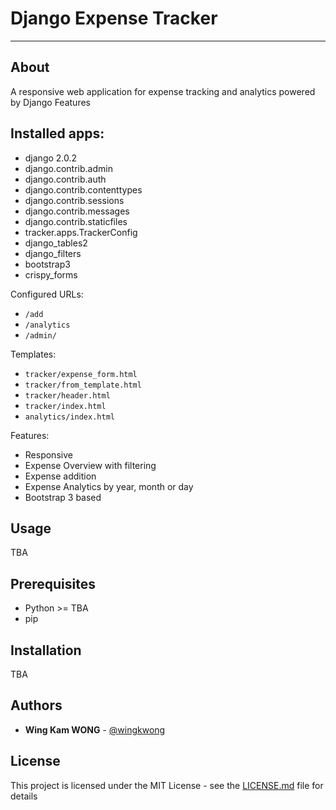 Django Expense Tracker
=======================
---------
About
-----

A responsive web application for expense tracking and analytics powered by Django
Features

Installed apps:
-----
* django 2.0.2
* django.contrib.admin
* django.contrib.auth
* django.contrib.contenttypes
* django.contrib.sessions
* django.contrib.messages
* django.contrib.staticfiles
* tracker.apps.TrackerConfig
* django_tables2
* django_filters
* bootstrap3
* crispy_forms

Configured URLs:

* ``/add``
* ``/analytics``
* ``/admin/``

Templates:

* ``tracker/expense_form.html``
* ``tracker/from_template.html``
* ``tracker/header.html``
* ``tracker/index.html``
* ``analytics/index.html``

Features:

* Responsive 
* Expense Overview with filtering
* Expense addition
* Expense Analytics by year, month or day
* Bootstrap 3 based

Usage
-----
TBA

Prerequisites
-------------

- Python >= TBA
- pip

Installation
------------
TBA

## Authors

* **Wing Kam WONG** -  [@wingkwong](https://github.com/wingkwong)


## License

This project is licensed under the MIT License - see the [LICENSE.md](LICENSE.md) file for details